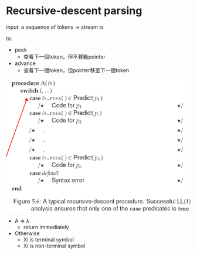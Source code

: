# Recursive-descent parsing

input: a sequence of tokens -&gt; stream ts

ts:

* peek
  * 查看下一個token，但不移動pointer
* advance
  * 查看下一個token，但pointer移至下一個token

![](../.gitbook/assets/recursive-descent.png)

* A =&gt; λ
  * return immediately
* Otherwise
  * Xi is terminal symbol
  * Xi is non-terminal symbol


